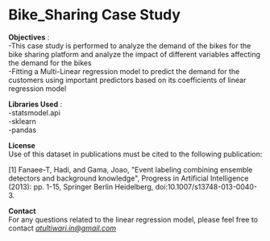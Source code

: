# Bike_Sharing Case Study
**Objectives** : <br>
-This case study is performed to analyze the demand of the bikes for the bike sharing platform and analyze the impact of different variables affecting the demand for the bikes<br>
-Fitting a Multi-Linear regression model to predict the demand for the customers using important predictors based on its coefficients of linear regression model<br>

**Libraries Used** :<br>
-statsmodel.api<br>
-sklearn<br>
-pandas<br>


**License**<br>
Use of this dataset in publications must be cited to the following publication:

[1] Fanaee-T, Hadi, and Gama, Joao, "Event labeling combining ensemble detectors and background knowledge", Progress in Artificial Intelligence (2013): pp. 1-15, Springer Berlin Heidelberg, doi:10.1007/s13748-013-0040-3.

**Contact**<br>
For any questions related to the linear regression model, please feel free to contact *atultiwari.in@gmail.com*
